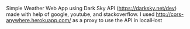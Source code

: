Simple Weather Web App using Dark Sky API (https://darksky.net/dev) made with help of google, youtube, and stackoverflow.
I used http://cors-anywhere.herokuapp.com/ as a proxy to use the API in localHost
